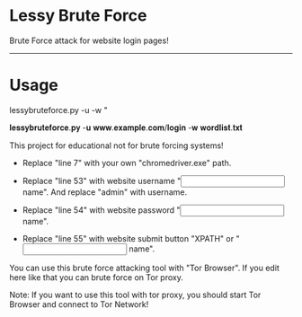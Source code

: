 # Lessy Brute Force

Brute Force attack for website login pages!

--------

# Usage

lessybruteforce.py -u <url> -w <wordlist>"

𝐥𝐞𝐬𝐬𝐲𝐛𝐫𝐮𝐭𝐞𝐟𝐨𝐫𝐜𝐞.𝐩𝐲 -𝐮 𝐰𝐰𝐰.𝐞𝐱𝐚𝐦𝐩𝐥𝐞.𝐜𝐨𝐦/𝐥𝐨𝐠𝐢𝐧 -𝐰 𝐰𝐨𝐫𝐝𝐥𝐢𝐬𝐭.𝐭𝐱𝐭

This project for educational not for brute forcing systems!

- Replace "line 7" with your own "chromedriver.exe" path.

- Replace "line 53" with website username "<input> name". And replace "admin" with username.

- Replace "line 54" with website password "<input> name".

- Replace "line 55" with website submit button "XPATH" or "<input> name".

You can use this brute force attacking tool with "Tor Browser". If you edit here like that you can brute force on Tor proxy.

Note: If you want to use this tool with tor proxy, you should start Tor Browser and connect to Tor Network!
